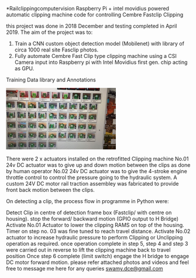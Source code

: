 *Railclippingcomputervision
Raspberry Pi + intel movidius powered automatic clipping machine code for controlling Cembre Fastclip Clipping

this project was done in 2018 December and testing completed in April 2019. The aim of the project was to:

1. Train a CNN custom object detection model (Mobilenet) with library of circa 1000 real site Fasclip photos.
2. Fully automate Cembre Fast Clip type clipping machine using a CSI Camera input into Raspberry pi with Intel Movidius first gen. chip acting as GPU.

Training Data library and Annotations

<img src="images/IMG-20180711-WA0001.jpg" width="300" >

There were 2 x actuators installed on the retrofitted Clipping machine
No.01 24v DC actuator was to give up and down motion between the clips as done by human operator
No.02 24v DC actuator was to give the 4-stroke engine throttle control to control the pressure going to the hydraulic system.
A custom 24V DC motor rail traction assembley was fabricated to provide front back motion between the clips.

On detecting a clip, the process flow in programme in Python were:

Detect Clip in centre of detection frame box (Fastclip/ with centre on housing).
stop the forward/ backward motion (GPIO output to H Bridge)
Activate No.01 Actuator to lower the clipping RAMS on top of the housing.
Timer on step no. 03 was fine tuned to reach travel distance.
Activate No.02 actuator to increase hydraulic pressure to perform Clipping or Unclipping operation as required.
once operation complete in step 5, step 4 and step 3 were carried out in reverse to lift the clipping machine back to travel position
Once step 6 complete (limit switch) engage the H bridge to engage DC motor forward motion.
please refer attached photos and videos and feel free to message me here for any queries swamy.dce@gmail.com


